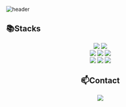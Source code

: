 ![header](https://capsule-render.vercel.app/api?type=waving&color=0:c6acf6,100:76b0d9&width=1500&height=240&section=header&text="Sunwoo's%20Github!🍀"&fontSize=50&fontColor=ffffff ) 

## 📚Stacks
<div align="center">
  <img src="https://img.shields.io/badge/python-3776AB?style=for-the-badge&logo=python&logoColor=white">
  <img src="https://img.shields.io/badge/mysql-4479A1?style=for-the-badge&logo=mysql&logoColor=white">
  <br>
  <img src="https://img.shields.io/badge/css-1572B6?style=for-the-badge&logo=css3&logoColor=white">
  <img src="https://img.shields.io/badge/javascript-F7DF1E?style=for-the-badge&logo=javascript&logoColor=black">
  <img src="https://img.shields.io/badge/jquery-0769AD?style=for-the-badge&logo=jquery&logoColor=white">
  <!--
  <img src="https://img.shields.io/badge/react-61DAFB?style=for-the-badge&logo=react&logoColor=black">
  -->
  <br>
  
  <img src="https://img.shields.io/badge/github-181717?style=for-the-badge&logo=github&logoColor=white">
  <img src="https://img.shields.io/badge/discord-5865F2?style=for-the-badge&logo=discord&logoColor=white">
  <img src="https://img.shields.io/badge/notion-000000?style=for-the-badge&logo=notion&logoColor=white">
  
## 📫Contact
<div align=center>
          <a href="mailto:sun960127@gmail.com"> <img src="https://img.shields.io/badge/gmail-D14836?style=for-the-badge&logo=gmail&logoColor=white&link=mailto:sun960127@gmail.com"> </a>
  
  <!--
  <a href="https://maze-yacht-da0.notion.site/Jr-Front-end-Developer-e093714d272f42ada0f0dadf588ca957"> <img src="https://img.shields.io/badge/notion-000000?style=for-the-badge&logo=notion&logoColor=white&link=https://maze-yacht-da0.notion.site/Jr-Front-end-Developer-8a7cbcfad1d049b48f5150f0b3a1bf40"> </a> 
  -->

  <br>
</div>

</div>
<!-- ## 🏃‍♀️ Github-stats -->  

<!--
<img src="https://raw.githubusercontent.com/sunwoopark27/github-stats-transparent/output/generated/overview.svg" width="49.2%" /> <img src="https://raw.githubusercontent.com/sunwoopark27/github-stats-transparent/output/generated/languages.svg?exclude_repo=Frontend-School3" width="49.2%" />
-->
<!--
**sunwoopark27/sunwoopark27** is a ✨ _special_ ✨ repository because its `README.md` (this file) appears on your GitHub profile.

Here are some ideas to get you started:

- 🔭 I’m currently working on ...
- 🌱 I’m currently learning ...
- 👯 I’m looking to collaborate on ...
- 🤔 I’m looking for help with ...
- 💬 Ask me about ...
- 📫 How to reach me: ...
- 😄 Pronouns: ...
- ⚡ Fun fact: ...
-->
